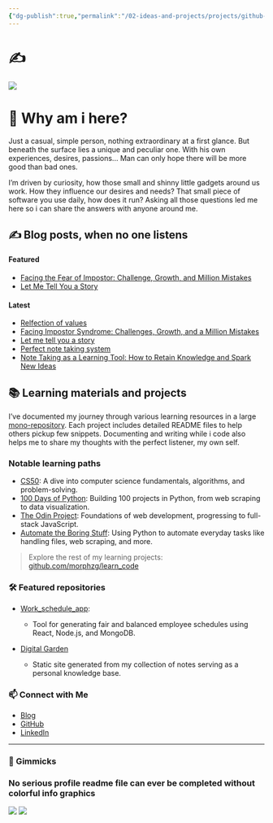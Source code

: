 ```yaml
---
{"dg-publish":true,"permalink":"/02-ideas-and-projects/projects/github-readme/","title":"✍","tags":["github","readme"]}
---
```



# ✍

![](https://quotes-github-readme.vercel.app/api?type=horizontal&theme=dark)

# 👋 Why am i here?

Just a casual, simple person, nothing extraordinary at a first glance. But beneath the surface lies a unique and peculiar one. With his own experiences, desires, passions... Man can only hope there will be more good than bad ones.

I’m driven by curiosity, how those small and shinny little gadgets around us work. How they influence our desires and needs? That small piece of software you use daily, how does it run? Asking all those questions led me here so i can share the answers with anyone around me.

## ✍️ Blog posts, when no one listens

#### Featured

- [Facing the Fear of Impostor: Challenge, Growth, and Million Mistakes](https://dev.to/morphzg/facing-the-fear-of-impostor-challenge-growth-and-million-mistakes-fi1)
- [Let Me Tell You a Story](https://dev.to/morphzg/let-me-tell-you-a-story-2p29)

#### Latest

<!-- BLOG-POST-LIST:START -->
- [Relfection of values](https://dev.to/morphzg/relfection-of-values-5agh)
- [Facing Impostor Syndrome: Challenges, Growth, and a Million Mistakes](https://dev.to/morphzg/facing-impostor-syndrome-challenges-growth-and-a-million-mistakes-3h3p)
- [Let me tell you a story](https://dev.to/morphzg/let-me-tell-you-a-story-2p29)
- [Perfect note taking system](https://dev.to/morphzg/perfect-note-taking-system-4lhe)
- [Note Taking as a Learning Tool: How to Retain Knowledge and Spark New Ideas](https://dev.to/morphzg/note-taking-as-a-learning-tool-how-to-retain-knowledge-and-spark-new-ideas-19i0)
<!-- BLOG-POST-LIST:END -->

## 📚 Learning materials and projects

I’ve documented my journey through various learning resources in a large [mono-repository](https://github.com/MorphZG/learn_code). Each project includes detailed README files to help others pickup few snippets. Documenting and writing while i code also helps me to share my thoughts with the perfect listener, my own self.

### Notable learning paths

- [CS50](https://github.com/MorphZG/Learn-code/tree/main/cs50course): A dive into computer science fundamentals, algorithms, and problem-solving.
- [100 Days of Python](https://github.com/MorphZG/Learn-code/tree/main/python_learning/100_days_of_code): Building 100 projects in Python, from web scraping to data visualization.
- [The Odin Project](https://github.com/MorphZG/learn_code/tree/main/the_odin_project): Foundations of web development, progressing to full-stack JavaScript.
- [Automate the Boring Stuff](https://github.com/MorphZG/Learn-code/tree/main/python_learning/book%20automate_the_boring_stuff): Using Python to automate everyday tasks like handling files, web scraping, and more.

>Explore the rest of my learning projects: [github.com/morphzg/learn_code](https://github.com/MorphZG/learn_code)

### 🛠️ Featured repositories

- [Work_schedule_app](https://github.com/MorphZG/work_schedule_app):
  - Tool for generating fair and balanced employee schedules using React, Node.js, and MongoDB.

- [Digital Garden](https://github.com/MorphZG/digital-garden)
  - Static site generated from my collection of notes serving as a personal knowledge base.

### 📫 Connect with Me

- [Blog](https://dev.to/morphzg)
- [GitHub](https://github.com/MorphZG)
- [LinkedIn](https://www.linkedin.com/in/zorantopic)

---

### 🎉 Gimmicks

### No serious profile readme file can ever be completed without colorful info graphics

<!--- ### Learn python 3 the hard way Repository link: []() --->
<!--- comment languages: python, sql, javascript, node.js... Knowledge of different linux distributions and protocols, bash shell scripting, SSH, SFTP, PGP encryption docker and cloud services like aws Algorithms, data structures --->
<!--- comment Awesome GitHub Profile README https://github.com/abhisheknaiidu/awesome-github-profile-readme --->
<!--- markdown badges taken from: https://github.com/Ileriayo/markdown-badges/ more styles available --->
<!--- profile icons if you search github for some topic you will get search results with topic icon copy image link and you can paste it here ![name](link) --->
<!--- nerdfont icons https://www.nerdfonts.com/ --->
<!--- github actions, pulls list of blog posts into readme file https://github.com/gautamkrishnar/blog-post-workflow --->
<!--

## 🎯 Goals & fun facts

- 💡 Fun Fact: I often find fun in tasks others consider boring. My urge to analyse and understand makes me occupied.
- 🌱 Current Focus: Improving web development skills. Learning React.
- 🎯 Goal: Solve the puzzle of life.
-->

![](https://github-readme-stats.vercel.app/api?username=morphzg&theme=vue-dark&hide_border=true&include_all_commits=true&count_private=true)
![](https://github-readme-streak-stats.herokuapp.com/?user=morphzg&theme=vue-dark&hide_border=true)
